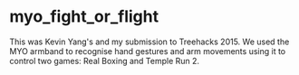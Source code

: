 # myo_fight_or_flight
This was Kevin Yang's and my submission to Treehacks 2015. We used the MYO armband to recognise hand gestures and arm movements using it to control two games: Real Boxing and Temple Run 2.
